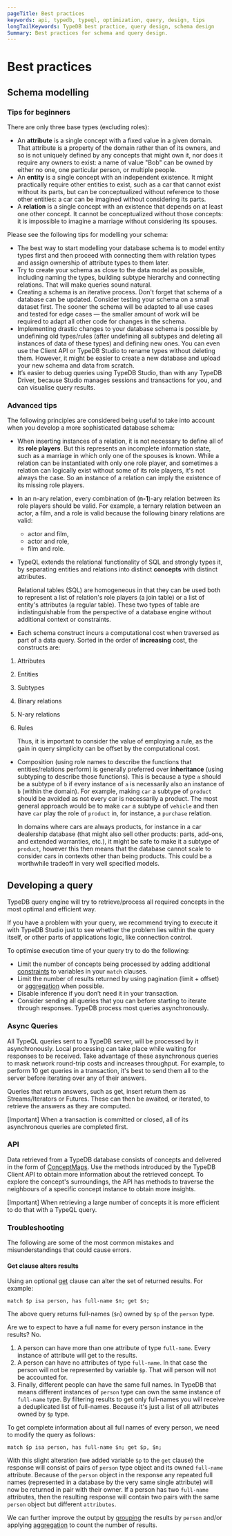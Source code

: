 ```yaml
---
pageTitle: Best practices
keywords: api, typedb, typeql, optimization, query, design, tips
longTailKeywords: TypeDB best practice, query design, schema design
Summary: Best practices for schema and query design.
---
```


# Best practices

## Schema modelling

### Tips for beginners

There are only three base types (excluding roles):

* An **attribute** is a single concept with a fixed value in a given domain. That attribute is a property of the domain rather than of its 
  owners, and so is not uniquely defined by any concepts that might own it, nor does it require any owners to exist: a name of value "Bob" can be owned by either no one, one particular person, or multiple people.
* An **entity** is a single concept with an independent existence. It might practically require other entities to 
  exist, such as a car that cannot exist without its parts, but can be conceptualized without reference to those 
  other entities: a car can be imagined without considering its parts.
* A **relation** is a single concept with an existence that depends on at least one other concept. It cannot be 
  conceptualized without those concepts: it is impossible to imagine a marriage without considering its spouses.

Please see the following tips for modelling your schema:

* The best way to start modelling your database schema is to model entity types first and then proceed with connecting 
  them with relation types and assign ownership of attribute types to them later.
* Try to create your schema as close to the data model as possible, including naming the types, building subtype 
  hierarchy and connecting relations. That will make queries sound natural.
* Creating a schema is an iterative process. Don't forget that schema of a database can be updated. Consider testing your schema on a 
  small dataset first. The sooner the schema will be adapted to all use cases and tested for edge cases — the 
  smaller amount of work will be required to adapt all other code for changes in the schema.
* Implementing drastic changes to your database schema is possible by undefining old types/rules (after undefining 
  all subtypes and deleting all instances of data of these types) and defining new ones. You can even use the Client API 
  or TypeDB Studio to rename types without deleting them. However, it might be easier to create a new database and 
  upload your new schema and data from scratch.
* It’s easier to debug queries using TypeDB Studio, than with any TypeDB Driver, because Studio manages sessions 
  and transactions for you, and can visualise query results.

### Advanced tips

The following principles are considered being useful to take into account when you develop a more sophisticated 
database schema:

* When inserting instances of a relation, it is not necessary to define all of its **role players**. But this 
  represents an incomplete information state, such as a marriage in which only one of the spouses is known. While a 
  relation can be instantiated with only one role player, and sometimes a relation can logically exist without some of its 
  role players, it's not always the case. So an instance of a relation can imply the existence of its missing role players.
* In an n-ary relation, every combination of (**n-1**)-ary relation between its role players should be valid.
  For example, a ternary relation between an actor, a film, and a role is valid because the following binary 
  relations are valid:
  * actor and film, 
  * actor and role, 
  * film and role.
* TypeQL extends the relational functionality of SQL and strongly types it, by separating entities and relations 
  into distinct **concepts** with distinct attributes. 

    Relational tables (SQL) are homogeneous in that they can be used both to represent a list of relation's role players 
    (a join table) or a list of entity's attributes (a regular table). These two types of table are indistinguishable 
    from the perspective of a database engine without additional context or constraints.

* Each schema construct incurs a computational cost when traversed as part of a data query. Sorted in the order of 
  **increasing** cost, the constructs are:

1. Attributes
2. Entities
3. Subtypes
4. Binary relations
5. N-ary relations
6. Rules

   Thus, it is important to consider the value of employing a rule, as the gain in query simplicity can be offset by
   the computational cost.

* Composition (using role names to describe the functions that entities/relations perform) is generally preferred over 
  **inheritance** (using subtyping to describe those functions). This is because a type `a` should be a subtype of 
  `b` if every instance of `a` is necessarily also an instance of `b` (within the domain). For example, making `car`
  a subtype of `product` should be avoided as not every car is necessarily a product. The most general approach 
  would be to make `car` a subtype of `vehicle` and then have `car` play the role of `product` in, for instance, a 
  `purchase` relation.

  In domains where cars are always products, for instance in a car dealership database (that might also sell 
  other products: parts, add-ons, and extended warranties, etc.), it might be safe to make it a subtype of 
  `product`, however this then means that the database cannot scale to consider cars in contexts other than being 
  products. This could be a worthwhile tradeoff in very well specified models.

## Developing a query

TypeDB query engine will try to retrieve/process all required concepts in the most optimal and efficient way.

If you have a problem with your query, we recommend trying to execute it with TypeDB Studio just to see whether 
the problem lies within the query itself, or other parts of applications logic, like connection control.

To optimise execution time of your query try to do the following:

* Limit the number of concepts being processed by adding additional [constraints](03-match.md#patterns-overview) to 
  variables in your `match` clauses.
* Limit the number of results returned by using pagination (limit + offset) or [aggregation](05-read.md#aggregation) 
  when possible.
* Disable inference if you don’t need it in your transaction. 
* Consider sending all queries that you can before starting to iterate through responses. TypeDB process most queries asynchronously.

### Async Queries

All TypeQL queries sent to a TypeDB server, will be processed by it asynchronously. Local 
processing can take place while waiting for responses to be received. Take advantage of these asynchronous queries 
to mask network round-trip costs and increases throughput. For example, to perform 10 get queries in a transaction, 
it's best to send them all to the server before iterating over any of their answers.

Queries that return answers, such as get, insert return them as Streams/Iterators or Futures. These can then be 
awaited, or iterated, to retrieve the answers as they are computed.

<div class="note">
[Important]
When a transaction is committed or closed, all of its asynchronous queries are completed first.
</div>

### API

Data retrieved from a TypeDB database consists of concepts and delivered in the form of 
[ConceptMaps](07-response.md#conceptmap). Use the methods introduced by the TypeDB Client API to obtain more 
information about the retrieved concept. To explore the concept's surroundings, the API has methods to traverse the 
neighbours of a specific concept instance to obtain more insights.

<div class="note">
[Important]
When retrieving a large number of concepts it is more efficient to do that with a TypeQL query.
</div>

### Troubleshooting

The following are some of the most common mistakes and misunderstandings that could cause errors.

#### Get clause alters results

Using an optional [get](05-read.md#get-query) clause can alter the set of returned results. For example:

<!-- test-ignore -->
```typeql 
match $p isa person, has full-name $n; get $n;
```

The above query returns full-names (`$n`) owned by `$p` of the `person` type. 

Are we to expect to have a full name for every person instance in the results? No.

1. A person can have more than one attribute of type `full-name`. Every instance of attribute will get to the results.
2. A person can have no attributes of type `full-name`. In that case the person will not be represented by variable 
   `$p`. That will person will not be accounted for.
3. Finally, different people can have the same full names. In TypeDB that means different instances of `person` type 
   can own the same instance of `full-name` type. By filtering results to get only full-names you will receive a
   deduplicated list of full-names. Because it's just a list of all attributes owned by `$p` type. 

To get complete information about all full names of every person, we need to modify the query as follows:

<!-- test-ignore -->
```typeql 
match $p isa person, has full-name $n; get $p, $n;
```

With this slight alteration (we added variable `$p` to the `get` clause) the response will consist of pairs of 
`person` type object and its owned `full-name` attribute. Because of the `person` object in the response any 
repeated full names (represented in a database by the very same single attribute) will now be returned in pair with 
their owner. If a person has two `full-name` attributes, then the resulting response will contain two pairs with the 
same `person` object but different `attributes`.

We can further improve the output by [grouping](05-read.md#group) the results by `person` and/or applying 
[aggregation](05-read.md#aggregation) to count the number of results.
